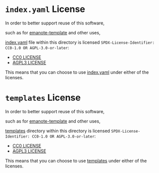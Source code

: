 # `index.yaml` License

In order to better support reuse of this software,

such as for [emanote-template](https://github.com/srid/emanote-template) and other uses,

[index.yaml](index.yaml) file within this directory is licensed `SPDX-License-Identifier: CC0-1.0 OR AGPL-3.0-or-later`:

- [CC0 LICENSE]([LICENSE])
- [AGPL3 LICENSE](../LICENSE)

This means that you can choose to use [index.yaml](index.yaml) under either of the licenses.

# `templates` License

In order to better support reuse of this software,

such as for [emanote-template](https://github.com/srid/emanote-template) and other uses,

[templates](templates) directory within this directory is licensed `SPDX-License-Identifier: CC0-1.0 OR AGPL-3.0-or-later`:

- [CC0 LICENSE]([LICENSE])
- [AGPL3 LICENSE](../LICENSE)

This means that you can choose to use [templates](templates) under either of the licenses.
